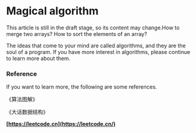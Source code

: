 # Magical algorithm

This article is still in the draft stage, so its content may change.How to merge two arrays? How to sort the elements of an array?

The ideas that come to your mind are called algorithms, and they are the soul of a program. If you have more interest in algorithms, please continue to learn more about them.

### Reference

If you want to learn more, the following are some references.

《算法图解》

《大话数据结构》

**[https://leetcode.cn](https://leetcode.cn/)**

##